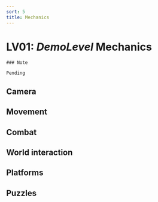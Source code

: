 ```yaml
---
sort: 5
title: Mechanics
---
```


# LV01: *DemoLevel* Mechanics

```note
### Note

Pending
```

## Camera

## Movement

## Combat

## World interaction

## Platforms

## Puzzles


